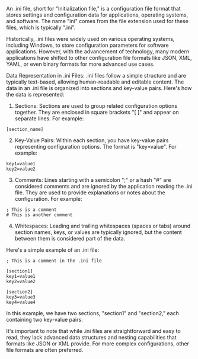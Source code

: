 An .ini file, short for "Initialization file," is a configuration file format that stores settings and configuration data for applications, operating systems, and software. The name "ini" comes from the file extension used for these files, which is typically ".ini".

Historically, .ini files were widely used on various operating systems, including Windows, to store configuration parameters for software applications. However, with the advancement of technology, many modern applications have shifted to other configuration file formats like JSON, XML, YAML, or even binary formats for more advanced use cases.

Data Representation in .ini Files:
.ini files follow a simple structure and are typically text-based, allowing human-readable and editable content. The data in an .ini file is organized into sections and key-value pairs. Here's how the data is represented:

1. Sections: Sections are used to group related configuration options together. They are enclosed in square brackets "[ ]" and appear on separate lines. For example:
```
[section_name]
```

2. Key-Value Pairs: Within each section, you have key-value pairs representing configuration options. The format is "key=value". For example:
```
key1=value1
key2=value2
```

3. Comments: Lines starting with a semicolon ";" or a hash "#" are considered comments and are ignored by the application reading the .ini file. They are used to provide explanations or notes about the configuration. For example:
```
; This is a comment
# This is another comment
```

4. Whitespaces: Leading and trailing whitespaces (spaces or tabs) around section names, keys, or values are typically ignored, but the content between them is considered part of the data.

Here's a simple example of an .ini file:

```
; This is a comment in the .ini file

[section1]
key1=value1
key2=value2

[section2]
key3=value3
key4=value4
```

In this example, we have two sections, "section1" and "section2," each containing two key-value pairs.

It's important to note that while .ini files are straightforward and easy to read, they lack advanced data structures and nesting capabilities that formats like JSON or XML provide. For more complex configurations, other file formats are often preferred.